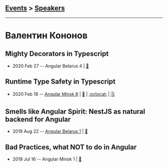 ## [Events](../README.md) > [Speakers](../speakers.md)
---

# Валентин Кононов

## Mighty Decorators in Typescript
- 2020 Feb 27 -- Angular Belarus 4  | [:notebook:](https://slides.com/valentinkononov/typescript-decorators#/)  
## Runtime Type Safety in Typescript
- 2020 Feb 18 -- [Angular Minsk 8](https://www.youtube.com/watch?v=_oWpNN2lkqI)  | [:notebook:](https://slides.com/valentinkononov/runtime-typescript-safety) | [:octocat:](https://github.com/valentinkononov/ts-runtime-checker) | [:spiral_notepad:](http://www.kononov.space/runtime_type_checks_in_ts_js/)
## Smells like Angular Spirit: NestJS as natural backend for Angular
- 2019 Aug 22 -- [Angular Belarus 1](https://www.youtube.com/watch?v=DNSwqq3jitc)  | [:notebook:](https://slides.com/valentinkononov/smells-like-angular-spirit)  
## Bad Practices, what NOT to do in Angular
- 2019 Jul 16 -- Angular Minsk 1  | [:notebook:](https://slides.com/valentinkononov/angular-bad-practices)  
